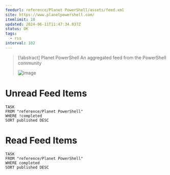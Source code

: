 ```yaml
---
feedurl: reference/Planet PowerShell/assets/feed.xml
site: https://www.planetpowershell.com/
itemlimit: 10
updated: 2024-06-11T11:47:34.037Z
status: OK
tags:
  - rss
interval: 102
---
```


> [!abstract] Planet PowerShell
> An aggregated feed from the PowerShell community
>
> ![image](https://www.planetpowershell.com/Content/Logo.png)
# Unread Feed Items
~~~dataview
TASK
FROM "reference/Planet PowerShell"
WHERE !completed
SORT published DESC
~~~

# Read Feed Items
~~~dataview
TASK
FROM "reference/Planet PowerShell"
WHERE completed
SORT published DESC
~~~

